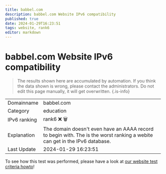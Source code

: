 ```yaml
---
title: babbel.com
description: babbel.com Website IPv6 compatibility
published: true
date: 2024-01-29T16:23:51
tags: website, rank6
editor: markdown
---
```


# babbel.com Website IPv6 compatibility

> The results shown here are accumulated by automation. If you think the data shown is wrong, please contact the administrators. 
> Do not edit this page manually, it will get overwritten.
{.is-info}


|   |   |
| - | - |
| Domainname | babbel.com
| Category | education |
| IPv6 ranking | rank6 :x: :wastebasket: |
| Explanation | The domain doesn't even have an AAAA record to begin with. The is the worst ranking a webite can get in the IPv6 database. |
| Last Update | 2024-01-29 16:23:51 |

To see how this test was performed, please have a look at [our website test criteria howto](/howto/testcriteria/website)!


